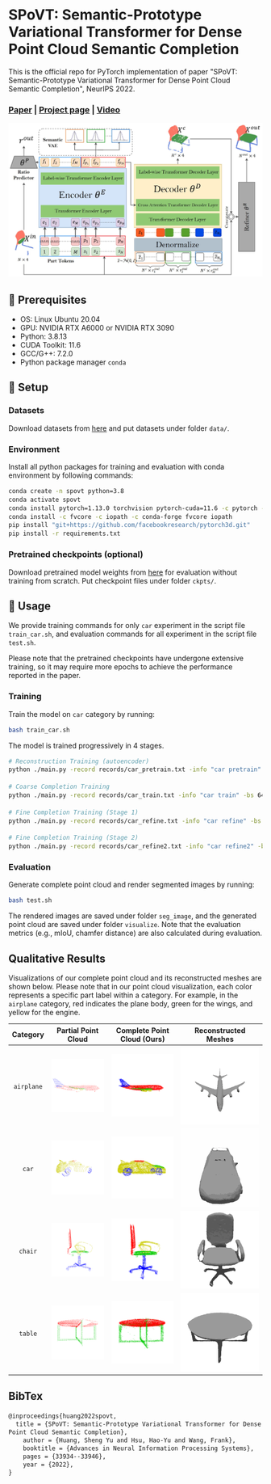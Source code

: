 # SPoVT: Semantic-Prototype Variational Transformer for Dense Point Cloud Semantic Completion

This is the official repo for PyTorch implementation of paper "SPoVT: Semantic-Prototype Variational Transformer for Dense Point Cloud Semantic Completion", NeurIPS 2022. 

### [Paper](https://proceedings.neurips.cc/paper_files/paper/2022/hash/db6caae0f83e45e454e2215f07e7c5af-Abstract-Conference.html) | [Project page](https://haoyuhsu.github.io/spovt/) | [Video](https://haoyuhsu.github.io/spovt/)

![Overview](doc/overview.png)

## 🌱 Prerequisites
- OS: Linux Ubuntu 20.04
- GPU: NVIDIA RTX A6000 or NVIDIA RTX 3090
- Python: 3.8.13
- CUDA Toolkit: 11.6
- GCC/G++: 7.2.0
- Python package manager `conda`

## 🌱 Setup

### Datasets 

Download datasets from [here](https://drive.google.com/file/d/1l-XmkpYdJMzDyjs0mfzQKBImJ2K2NnTO/view?usp=sharing) and put datasets under folder `data/`.

### Environment

Install all python packages for training and evaluation with conda environment by following commands: 
```bash
conda create -n spovt python=3.8
conda activate spovt
conda install pytorch=1.13.0 torchvision pytorch-cuda=11.6 -c pytorch -c nvidia
conda install -c fvcore -c iopath -c conda-forge fvcore iopath
pip install "git+https://github.com/facebookresearch/pytorch3d.git"
pip install -r requirements.txt
```

### Pretrained checkpoints (optional)

Download pretrained model weights from [here](https://drive.google.com/file/d/1qzGVRT_vj_D7jJOVNap4iSnXZ3f-txwI/view?usp=sharing) for evaluation without training from scratch. Put checkpoint files under folder `ckpts/`.

## 🌱 Usage 

We provide training commands for only `car` experiment in the script file `train_car.sh`, and evaluation commands for all experiment in the script file `test.sh`. 

Please note that the pretrained checkpoints have undergone extensive training, so it may require more epochs to achieve the performance reported in the paper.

### Training 
Train the model on `car` category by running:
```bash
bash train_car.sh
```
The model is trained progressively in 4 stages.
```bash
# Reconstruction Training (autoencoder)
python ./main.py -record records/car_pretrain.txt -info "car pretrain" -bs 64 -lr 1e-3 -epoch 200 -interval 500 -cuda 0 -save ckpts/car_pretrain.pth -mode pretrain -cat car 

# Coarse Completion Training
python ./main.py -record records/car_train.txt -info "car train" -bs 64 -lr 1e-4 -epoch 200 -interval 500 -cuda 0 -save ckpts/car_train.pth -mode train -cat car -load ckpts/car_pretrain.pth

# Fine Completion Training (Stage 1)
python ./main.py -record records/car_refine.txt -info "car refine" -bs 64 -lr 1e-4 -epoch 200 -interval 500 -cuda 0 -save ckpts/car_refine.pth -mode refine -cat car -load ckpts/car_train.pth

# Fine Completion Training (Stage 2)
python ./main.py -record records/car_refine2.txt -info "car refine2" -bs 64 -lr 1e-4 -epoch 200 -interval 500  -cuda 0 -save ckpts/car_refine2.pth -mode refine2 -cat car -load ckpts/car_refine.pth
```

### Evaluation

Generate complete point cloud and render segmented images by running:
```bash
bash test.sh
```
The rendered images are saved under folder `seg_image`, and the generated point cloud are saved under folder `visualize`. Note that the evaluation metrics (e.g., mIoU, chamfer distance) are also calculated during evaluation.

## Qualitative Results

Visualizations of our complete point cloud and its reconstructed meshes are shown below. Please note that in our point cloud visualization, each color represents a specific part label within a category. For example, in the `airplane` category, red indicates the plane body, green for the wings, and yellow for the engine.

| Category | Partial Point Cloud | Complete Point Cloud (Ours) | Reconstructed Meshes |
|:--------:|:-------------------:|:---------------------------:|:--------------------:|
| `airplane` | ![airplane_partial](doc/gifs/airplane_partial_14.gif) | ![airplane_complete](doc/gifs/airplane_pred_14.gif) | ![airplane_meshes](doc/gifs/airplane_ours_14.gif) |
| `car` | ![car_partial](doc/gifs/car_partial_1.gif) | ![car_complete](doc/gifs/car_pred_1.gif) | ![car_meshes](doc/gifs/car_ours_1.gif) |
| `chair` | ![chair_partial](doc/gifs/chair_partial_16.gif) | ![chair_complete](doc/gifs/chair_pred_16.gif) | ![chair_meshes](doc/gifs/chair_ours_16.gif) |
| `table` | ![table_partial](doc/gifs/table_partial_15.gif) | ![table_complete](doc/gifs/table_pred_15.gif) | ![table_meshes](doc/gifs/table_ours_15.gif) |

## BibTex
```
@inproceedings{huang2022spovt,
  title = {SPoVT: Semantic-Prototype Variational Transformer for Dense Point Cloud Semantic Completion},
	author = {Huang, Sheng Yu and Hsu, Hao-Yu and Wang, Frank},
	booktitle = {Advances in Neural Information Processing Systems},
	pages = {33934--33946},
	year = {2022},
}
```
